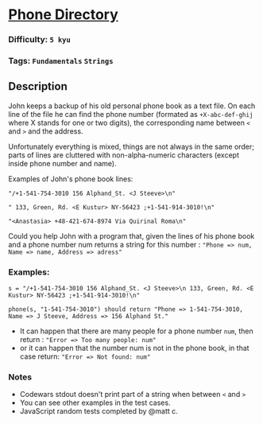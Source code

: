 # [Phone Directory](https://www.codewars.com/kata/56baeae7022c16dd7400086e)

### Difficulty: `5 kyu`

### Tags: `Fundamentals` `Strings`

## Description

John keeps a backup of his old personal phone book as a text file. On each line of the file he can find the phone number (formated as `+X-abc-def-ghij` where X stands for one or two digits), the corresponding name between `<` and `>` and the address.

Unfortunately everything is mixed, things are not always in the same order; parts of lines are cluttered with non-alpha-numeric characters (except inside phone number and name).

Examples of John's phone book lines:

`"/+1-541-754-3010 156 Alphand_St. <J Steeve>\n"`

`" 133, Green, Rd. <E Kustur> NY-56423 ;+1-541-914-3010!\n"`

`"<Anastasia> +48-421-674-8974 Via Quirinal Roma\n"`

Could you help John with a program that, given the lines of his phone book and a phone number num returns a string for this number : `"Phone => num, Name => name, Address => adress"`

### Examples:

```
s = "/+1-541-754-3010 156 Alphand_St. <J Steeve>\n 133, Green, Rd. <E Kustur> NY-56423 ;+1-541-914-3010!\n"

phone(s, "1-541-754-3010") should return "Phone => 1-541-754-3010, Name => J Steeve, Address => 156 Alphand St."
```

- It can happen that there are many people for a phone number `num`, then return : `"Error => Too many people: num"`
- or it can happen that the number num is not in the phone book, in that case return: `"Error => Not found: num"`

### Notes
- Codewars stdout doesn't print part of a string when between `<` and `>`
- You can see other examples in the test cases.
- JavaScript random tests completed by @matt c.

